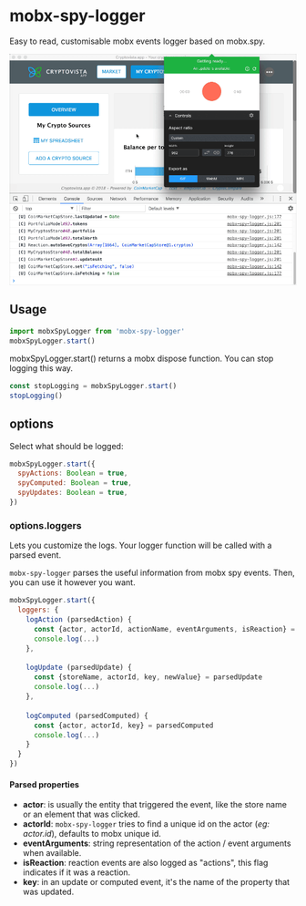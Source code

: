 # mobx-spy-logger
Easy to read, customisable mobx events logger based on mobx.spy.

<img align="center" src="https://github.com/AoDev/mobx-spy-logger/blob/master/docs/images/mobx-spy-logger-cryptovista-screencast.gif" width="640" alt="mobx spy logger in action screencast"/>

## Usage
```javascript
import mobxSpyLogger from 'mobx-spy-logger'
mobxSpyLogger.start()
```

mobxSpyLogger.start() returns a mobx dispose function. You can stop logging this way.
```javascript
const stopLogging = mobxSpyLogger.start()
stopLogging()
```

## options

Select what should be logged:

```javascript
mobxSpyLogger.start({
  spyActions: Boolean = true,
  spyComputed: Boolean = true,
  spyUpdates: Boolean = true,
})
```

### options.loggers

Lets you customize the logs.
Your logger function will be called with a parsed event.

`mobx-spy-logger` parses the useful information from mobx spy events. Then, you can use it however you want.

```javascript
mobxSpyLogger.start({
  loggers: {
    logAction (parsedAction) {
      const {actor, actorId, actionName, eventArguments, isReaction} = parsedAction
      console.log(...)
    },

    logUpdate (parsedUpdate) {
      const {storeName, actorId, key, newValue} = parsedUpdate
      console.log(...)
    },

    logComputed (parsedComputed) {
      const {actor, actorId, key} = parsedComputed
      console.log(...)
    }
  }
})
```

#### Parsed properties

* **actor**: is usually the entity that triggered the event, like the store name or an element that was clicked.
* **actorId**: `mobx-spy-logger` tries to find a unique id on the actor (*eg: actor.id*), defaults to mobx unique id.
* **eventArguments**: string representation of the action / event arguments when available.
* **isReaction**: reaction events are also logged as "actions", this flag indicates if it was a reaction.
* **key**: in an update or computed event, it's the name of the property that was updated.
